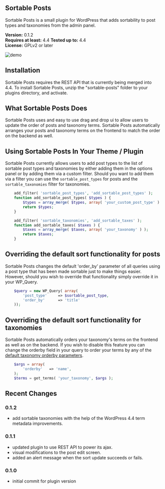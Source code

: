 ## Sortable Posts
Sortable Posts is a small plugin for WordPress that adds sortability to post types and taxonomies from the admin panel.

**Version:**			0.1.2  
**Requires at least:**	4.4 
**Tested up to:**		4.4  
**License:**			GPLv2 or later  

![demo](https://github.com/CarlosRios/sortable-posts-wp/blob/master/assets/images/sortable_posts.gif)

## Installation
Sortable Posts requires the REST API that is currently being merged into 4.4. To install Sortable Posts, unzip the "sortable-posts" folder to your plugins directory, and activate.

## What Sortable Posts Does
Sortable Posts uses and easy to use drag and drop ui to allow users to update the order of posts and taxonomy terms. Sortable Posts automatically arranges your posts and taxonomy terms on the frontend to match the order on the backend as well.

## Using Sortable Posts In Your Theme / Plugin
Sortable Posts currently allows users to add post types to the list of sortable post types and taxonomies by either adding them in the options panel or by adding them via a custom filter. Should you want to add them via a filter you can use the `sortable_post_types` for posts and the `sortable_taxonomies` filter for taxonomies.

``` php
	add_filter( 'sortable_post_types', 'add_sortable_post_types' );
	function add_sortable_post_types( $types ) {
		$types = array_merge( $types, array( 'your_custom_post_type' ) );
		return $types;
	}
```

```php
	add_filter( 'sortable_taxonomies', 'add_sortable_taxes' );
	function add_sortable_taxes( $taxes ) {
		$taxes = array_merge( $taxes, array( 'your_taxonomy' ) );
		return $taxes;
	}
```

## Overriding the default sort functionality for posts
Sortable Posts changes the default 'order_by' parameter of all queries using a post type that has been made sortable just to make things easier. However, should you wish to override that functionality simply override it in your WP_Query.

```php
	$query = new WP_Query( array(
		'post_type'		=> $sortable_post_type,
		'order_by'		=> 'title'
	));
```

## Overriding the default sort functionality for taxonomies
Sortable Posts automatically orders your taxonomy's terms on the frontend as well as on the backend. If you wish to disable this feature you can change the orderby field in your query to order your terms by any of the [default taxonomy orderby parameters](https://codex.wordpress.org/Function_Reference/get_terms#Possible_Arguments).

```php
	$args = array(
		'orderby'	=> 'name',
	);
	$terms = get_terms( 'your_taxonomy', $args );
```

## Recent Changes

### 0.1.2
 - add sortable taxonomies with the help of the WordPress 4.4 term metadata improvements.

### 0.1.1
 - updated plugin to use REST API to power its ajax.
 - visual modifications to the post edit screen.
 - added an alert message when the sort update succeeds or fails.

### 0.1.0
 - initial commit for plugin version
